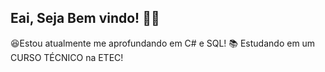 ## Eai, Seja Bem vindo! 👋😁



  😆Estou atualmente me aprofundando em C# e SQL!
  📚 Estudando em um CURSO TÉCNICO na ETEC!


